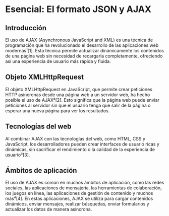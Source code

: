 # Esencial: El formato JSON y AJAX

## Introducción
El uso de AJAX (Asynchronous JavaScript and XML) es una técnica de programación que ha revolucionado el desarrollo de las aplicaciones web modernas¹[1]. Esta técnica permite actualizar dinámicamente los contenidos de una página web sin necesidad de recargarla completamente, ofreciendo así una experiencia de usuario más rápida y fluida.

## Objeto XMLHttpRequest
El objeto XMLHttpRequest en JavaScript, que permite crear peticiones HTTP asíncronas desde una página web a un servidor web, ha hecho posible el uso de AJAX²[2]. Esto significa que la página web puede enviar peticiones al servidor sin que el usuario tenga que salir de la página o esperar una nueva página para ver los resultados.

## Tecnologías del web
Al combinar AJAX con las tecnologías del web, como HTML, CSS y JavaScript, los desarrolladores pueden crear interfaces de usuario ricas y dinámicas, sin sacrificar el rendimiento o la calidad de la experiencia de usuario³[3].

## Ámbitos de aplicación
El uso de AJAX es común en muchos ámbitos de aplicación, como las redes sociales, las aplicaciones de mensajería, las herramientas de colaboración, los juegos en línea, las aplicaciones de gestión de contenido y muchos más⁴[4]. En estas aplicaciones, AJAX se utiliza para cargar contenidos dinámicos, enviar mensajes, realizar búsquedas, enviar formularios y actualizar los datos de manera asíncrona.